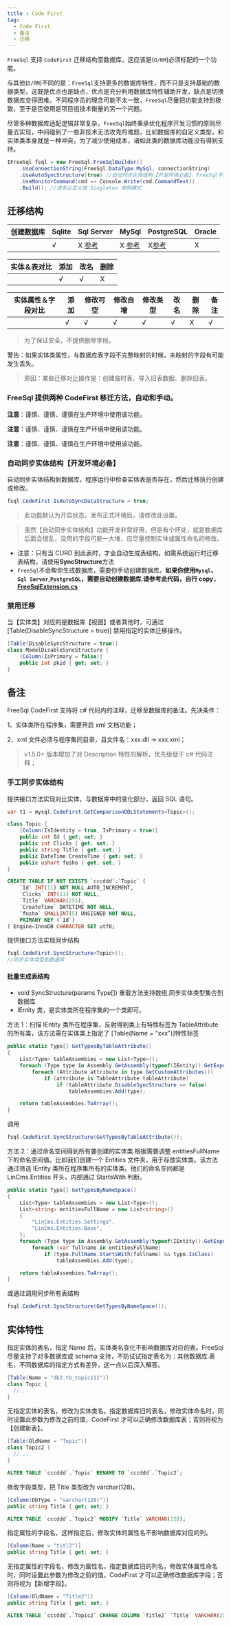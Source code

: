 ```yaml
---
title : Code First
tag:
  - Code First
  - 备注
  - 迁移
---
```


`FreeSql` 支持 `CodeFirst` 迁移结构至数据库，这应该是(`O/RM`)必须标配的一个功能。

与其他(`O/RM`)不同的是：`FreeSql`支持更多的数据库特性，而不只是支持基础的数据类型，这既是优点也是缺点，优点是充分利用数据库特性辅助开发，缺点是切换数据库变得困难。不同程序员的理念可能不太一致，`FreeSql`尽量把功能支持到极致，至于是否使用是项目组技术衡量的另一个问题。

尽管多种数据库适配逻辑非常复杂，`FreeSql`始终秉承优化程序开发习惯的原则尽量去实现，中间碰到了一些非技术无法攻克的难题，比如数据库的自定义类型，和实体类本身就是一种冲突，为了减少使用成本，诸如此类的数据库功能没有得到支持。

```csharp
IFreeSql fsql = new FreeSql.FreeSqlBuilder()
    .UseConnectionString(FreeSql.DataType.MySql, connectionString)
    .UseAutoSyncStructure(true) //自动同步实体结构【开发环境必备】，FreeSql不会扫描程序集，只有CRUD时才会生成表。
    .UseMonitorCommand(cmd => Console.Write(cmd.CommandText))
    .Build(); //请务必定义成 Singleton 单例模式
```

## 迁移结构

| 创建数据库 | Sqlite | Sql Server                                                                                                                         | MySql                                                                                                                              | PostgreSQL                                                                                                                        | Oracle |
| ---------- | ------ | ---------------------------------------------------------------------------------------------------------------------------------- | ---------------------------------------------------------------------------------------------------------------------------------- | --------------------------------------------------------------------------------------------------------------------------------- | ------ |
|            | √      | X [参考](https://github.com/luoyunchong/lin-cms-dotnetcore/blob/master/src/LinCms.Infrastructure/FreeSql/FreeSqlExtension.cs#L153) | X [参考](https://github.com/luoyunchong/lin-cms-dotnetcore/blob/master/src/LinCms.Infrastructure/FreeSql/FreeSqlExtension.cs#L129) | X[参考](https://github.com/luoyunchong/lin-cms-dotnetcore/blob/master/src/LinCms.Infrastructure/FreeSql/FreeSqlExtension.cs#L233) | X      |

| 实体＆表对比 | 添加 | 改名 | 删除 |
| ------------ | ---- | ---- | ---- |
|              | √    | √    | X    |

| 实体属性＆字段对比 | 添加 | 修改可空 | 修改自增 | 修改类型 | 改名 | 删除 | 备注 |
| ------------------ | ---- | -------- | -------- | -------- | ---- | ---- | ---- |
|                    | √    | √        | √        | √        | √    | X    | √    |

> 为了保证安全，不提供删除字段。

警告：如果实体类属性，与数据库表字段不完整映射的时候，未映射的字段有可能发生丢失。

> 原因：某些迁移对比操作是：创建临时表、导入旧表数据、删除旧表。

### FreeSql 提供两种 CodeFirst 移迁方法，自动和手动。

**注意**：谨慎、谨慎、谨慎在生产环境中使用该功能。

**注意**：谨慎、谨慎、谨慎在生产环境中使用该功能。

**注意**：谨慎、谨慎、谨慎在生产环境中使用该功能。

### 自动同步实体结构【开发环境必备】

自动同步实体结构到数据库，程序运行中检查实体表是否存在，然后迁移执行创建或修改。

```csharp
fsql.CodeFirst.IsAutoSyncDataStructure = true;
```

> 此功能默认为开启状态，发布正式环境后，请修改此设置。

> 虽然【自动同步实体结构】功能开发非常好用，但是有个坏处，就是数据库后面会很乱，没用的字段可能一大堆，应尽量控制实体或属性命名的修改。

- 注意：只有当 CURD 到此表时，才会自动生成表结构。如需系统运行时迁移表结构，请使用**SyncStructure**方法
- `FreeSql`不会帮你生成数据库，需要你手动创建数据库。**如果你使用`Mysql`、`Sql Server`,`PostgreSQL`，需要自动创建数据库.请参考此代码，自行 copy，[FreeSqlExtension.cs](https://github.com/luoyunchong/lin-cms-dotnetcore/blob/master/src/LinCms.Infrastructure/FreeSql/FreeSqlExtension.cs)**

### 禁用迁移

当【实体类】对应的是数据库【视图】或者其他时，可通过 [Table(DisableSyncStructure = true)] 禁用指定的实体迁移操作。

```csharp
[Table(DisableSyncStructure = true)]
class ModelDisableSyncStructure {
    [Column(IsPrimary = false)]
    public int pkid { get; set; }
}
```

## 备注

FreeSql CodeFirst 支持将 c# 代码内的注释，迁移至数据库的备注。先决条件：

1、实体类所在程序集，需要开启 xml 文档功能；

2、xml 文件必须与程序集同目录，且文件名：xxx.dll -> xxx.xml；

> v1.5.0+ 版本增加了对 Description 特性的解析，优先级低于 c# 代码注释；

### 手工同步实体结构

提供接口方法实现对比实体，与数据库中的变化部分，返回 SQL 语句。

```csharp
var t1 = mysql.CodeFirst.GetComparisonDDLStatements<Topic>();

class Topic {
    [Column(IsIdentity = true, IsPrimary = true)]
    public int Id { get; set; }
    public int Clicks { get; set; }
    public string Title { get; set; }
    public DateTime CreateTime { get; set; }
    public ushort fusho { get; set; }
}
```

```sql
CREATE TABLE IF NOT EXISTS `cccddd`.`Topic` (
    `Id` INT(11) NOT NULL AUTO_INCREMENT,
    `Clicks` INT(11) NOT NULL,
    `Title` VARCHAR(255),
    `CreateTime` DATETIME NOT NULL,
    `fusho` SMALLINT(5) UNSIGNED NOT NULL,
    PRIMARY KEY (`Id`)
) Engine=InnoDB CHARACTER SET utf8;
```

提供接口方法实现同步结构

```csharp
fsql.CodeFirst.SyncStructure<Topic>();
//同步实体类型到数据库
```

#### 批量生成表结构

- void SyncStructure(params Type[]) 重载方法支持数组,同步实体类型集合到数据库
- IEntity 类，是实体类所在程序集的一个类即可。

方法 1：扫描 IEntity 类所在程序集，反射得到类上有特性标签为 TableAttribute 的所有类，该方法需在实体类上指定了 [Table(Name = "xxx")]特性标签

```csharp
public static Type[] GetTypesByTableAttribute()
{
    List<Type> tableAssembies = new List<Type>();
    foreach (Type type in Assembly.GetAssembly(typeof(IEntity)).GetExportedTypes())
        foreach (Attribute attribute in type.GetCustomAttributes())
            if (attribute is TableAttribute tableAttribute)
                if (tableAttribute.DisableSyncStructure == false)
                    tableAssembies.Add(type);

    return tableAssembies.ToArray();
}
```

调用

```csharp
fsql.CodeFirst.SyncStructure(GetTypesByTableAttribute());
```

方法 2：通过命名空间得到所有要创建的实体类.根据需要调整 entitiesFullName 下的命名空间值。比如我们创建一个 Entities 文件夹，用于存放实体类。该方法通过筛选 IEntity 类所在程序集所有的实体类。他们的命名空间都是 LinCms.Entities 开头，内部通过 StartsWith 判断。

```csharp
public static Type[] GetTypesByNameSpace()
{
    List<Type> tableAssembies = new List<Type>();
    List<string> entitiesFullName = new List<string>()
    {
        "LinCms.Entities.Settings",
        "LinCms.Entities.Base",
    };
    foreach (Type type in Assembly.GetAssembly(typeof(IEntity)).GetExportedTypes())
        foreach (var fullname in entitiesFullName)
            if (type.FullName.StartsWith(fullname) && type.IsClass)
                tableAssembies.Add(type);

    return tableAssembies.ToArray();
}
```

或通过调用同步所有表结构

```csharp
fsql.CodeFirst.SyncStructure(GetTypesByNameSpace());
```

## 实体特性

指定实体的表名，指定 Name 后，实体类名变化不影响数据库对应的表。FreeSql 尽量支持了对多数据库或 schema 支持，不防试试指定表名为：其他数据库.表名，不同数据库的指定方式有差异，这一点以后深入解答。

```csharp
[Table(Name = "db2.tb_topic111")]
class Topic {
  //...
}
```

无指定实体的表名，修改为实体类名。指定数据库旧的表名，修改实体命名时，同时设置此参数为修改之前的值，CodeFirst 才可以正确修改数据库表；否则将视为【创建新表】。

```csharp
[Table(OldName = "Topic")]
class Topic2 {
  //...
}
```

```sql
ALTER TABLE `cccddd`.`Topic` RENAME TO `cccddd`.`Topic2`;
```

修改字段类型，把 Title 类型改为 varchar(128)。

```csharp
[Column(DbType = "varchar(128)")]
public string Title { get; set; }
```

```sql
ALTER TABLE `cccddd`.`Topic2` MODIFY `Title` VARCHAR(128);
```

指定属性的字段名，这样指定后，修改实体的属性名不影响数据库对应的列。

```csharp
[Column(Name = "titl2")]
public string Title { get; set; }
```

无指定属性的字段名，修改为属性名，指定数据库旧的列名，修改实体属性命名时，同时设置此参数为修改之前的值，CodeFirst 才可以正确修改数据库字段；否则将视为【新增字段】。

```csharp
[Column(OldName = "Title2")]
public string Title { get; set; }
```

```sql
ALTER TABLE `cccddd`.`Topic2` CHANGE COLUMN `Title2` `Title` VARCHAR(255);
```
